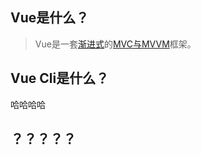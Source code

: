 ## Vue是什么？
> Vue是一套[渐进式](vue/扩展.md#渐进式)的[MVC与MVVM](/vue/扩展.md#MVC与MVVM设计模式)框架。

## Vue Cli是什么？
哈哈哈哈

## ？？？？？